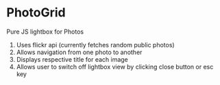 # PhotoGrid
Pure JS lightbox for Photos

1) Uses flickr api (currently fetches random public photos)
2) Allows navigation from one photo to another
3) Displays respective title for each image
4) Allows user to switch off lightbox view by clicking close button or esc key
